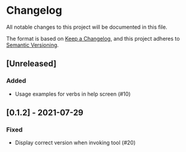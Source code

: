 # Changelog
All notable changes to this project will be documented in this file.

The format is based on [Keep a Changelog](https://keepachangelog.com/en/1.1.0/),
and this project adheres to [Semantic Versioning](https://semver.org/spec/v2.0.0.html).

## [Unreleased]
### Added
- Usage examples for verbs in help screen (#10)

## [0.1.2] - 2021-07-29
### Fixed
- Display correct version when invoking tool (#20)


